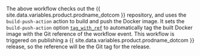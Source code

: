 The above workflow checks out the {{ site.data.variables.product.prodname_dotcom }} repository, and uses the `build-push-action` action to build and push the Docker image. It sets the `build-push-action` option [`tag_with_ref`](https://github.com/marketplace/actions/build-and-push-docker-images#tag_with_ref) to automatically tag the built Docker image with the Git reference of the workflow event. This workflow is triggered on publishing a {{ site.data.variables.product.prodname_dotcom }} release, so the reference will be the Git tag for the release.
